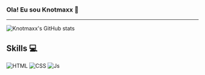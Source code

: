 ### Ola! Eu sou Knotmaxx 👋
***
![Knotmaxx's GitHub stats](https://github-readme-stats.vercel.app/api?username=Knotmaxx&show_icons=true&theme=radical)

## Skills  💻
![HTML](https://img.shields.io/badge/HTML5-E34F26?style=for-the-badge&logo=html5&logoColor=white)
![CSS](https://img.shields.io/badge/CSS3-1572B6?style=for-the-badge&logo=css3&logoColor=white)
![Js](https://img.shields.io/badge/JavaScript-F7DF1E?style=for-the-badge&logo=javascript&logoColor=black)


